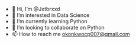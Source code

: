 - 👋 Hi, I’m @Jxtbrxxd
- 👀 I’m interested in Data Science
- 🌱 I’m currently learning Python
- 💞️ I’m looking to collaborate on Python
- 📫 How to reach me okonkwocp007@gmail.com

<!---
Jxtbrxxd/Jxtbrxxd is a ✨ special ✨ repository because its `README.md` (this file) appears on your GitHub profile.
You can click the Preview link to take a look at your changes.
--->
